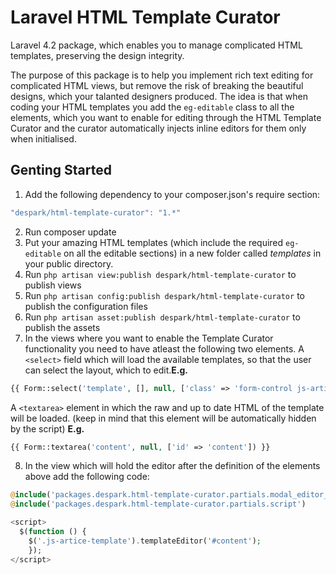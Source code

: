 # Laravel HTML Template Curator
Laravel 4.2 package, which enables you to manage complicated HTML templates, preserving the design integrity.

The purpose of this package is to help you implement rich text editing for complicated HTML views, but remove the risk of breaking the beautiful designs, which your talanted designers produced.
The idea is that when coding your HTML templates you add the `eg-editable` class to all the elements, which you want to enable for editing through the HTML Template Curator and the curator automatically injects inline editors for them only when initialised.

## Genting Started
1. Add the following dependency to your composer.json's require section:
```javascript
"despark/html-template-curator": "1.*"
```
2. Run composer update
3. Put your amazing HTML templates (which include the required `eg-editable` on all the editable sections) in a new folder called *templates* in your public directory.
4. Run `php artisan view:publish despark/html-template-curator` to publish views
5. Run `php artisan config:publish despark/html-template-curator` to publish the configuration files
6. Run `php artisan asset:publish despark/html-template-curator` to publish the assets
7. In the views where you want to enable the Template Curator functionality you need to have atleast the following two elements. A `<select>` field which will load the available templates, so that the user can select the layout, which to edit.**E.g.**
```php
{{ Form::select('template', [], null, ['class' => 'form-control js-artice-template']) }}
```

A `<textarea>` element in which the raw and up to date HTML of the template will be loaded. (keep in mind that this element will be automatically hidden by the script)
**E.g.**
```php
{{ Form::textarea('content', null, ['id' => 'content']) }}
```
8. In the view which will hold the editor after the definition of the elements above add the following code:
```php
@include('packages.despark.html-template-curator.partials.modal_editor_definition')
@include('packages.despark.html-template-curator.partials.script')

<script>
  $(function () {
    $('.js-artice-template').templateEditor('#content');
	});
</script>
```
